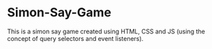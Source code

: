 # Simon-Say-Game
This is a simon say game created using HTML, CSS and JS (using the concept of query selectors and event listeners).
